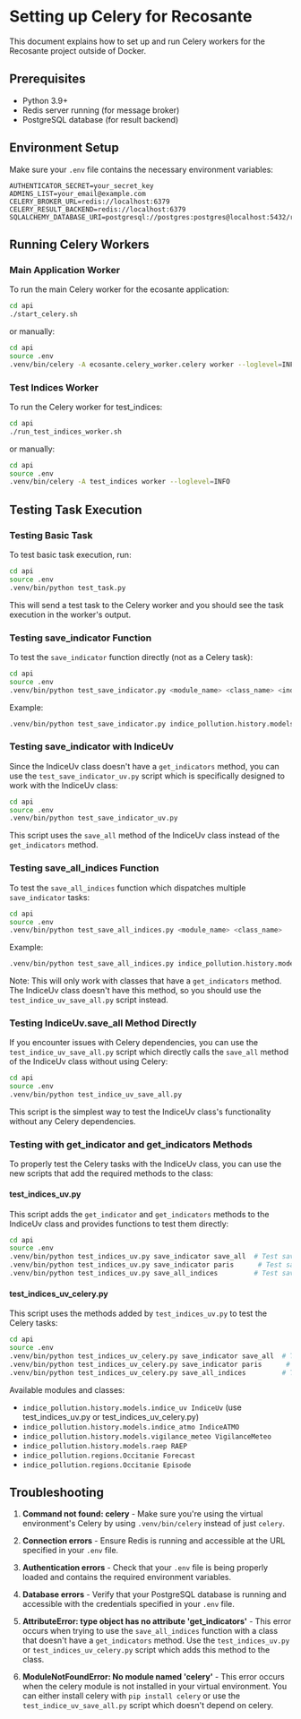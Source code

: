 # Setting up Celery for Recosante

This document explains how to set up and run Celery workers for the Recosante project outside of Docker.

## Prerequisites

- Python 3.9+
- Redis server running (for message broker)
- PostgreSQL database (for result backend)

## Environment Setup

Make sure your `.env` file contains the necessary environment variables:

```
AUTHENTICATOR_SECRET=your_secret_key
ADMINS_LIST=your_email@example.com
CELERY_BROKER_URL=redis://localhost:6379
CELERY_RESULT_BACKEND=redis://localhost:6379
SQLALCHEMY_DATABASE_URI=postgresql://postgres:postgres@localhost:5432/recosante
```

## Running Celery Workers

### Main Application Worker

To run the main Celery worker for the ecosante application:

```bash
cd api
./start_celery.sh
```

or manually:

```bash
cd api
source .env
.venv/bin/celery -A ecosante.celery_worker.celery worker --loglevel=INFO
```

### Test Indices Worker

To run the Celery worker for test_indices:

```bash
cd api
./run_test_indices_worker.sh
```

or manually:

```bash
cd api
source .env
.venv/bin/celery -A test_indices worker --loglevel=INFO
```

## Testing Task Execution

### Testing Basic Task

To test basic task execution, run:

```bash
cd api
source .env
.venv/bin/python test_task.py
```

This will send a test task to the Celery worker and you should see the task execution in the worker's output.

### Testing save_indicator Function

To test the `save_indicator` function directly (not as a Celery task):

```bash
cd api
source .env
.venv/bin/python test_save_indicator.py <module_name> <class_name> <indicator_name>
```

Example:
```bash
.venv/bin/python test_save_indicator.py indice_pollution.history.models.indice_uv IndiceUv paris
```

### Testing save_indicator with IndiceUv

Since the IndiceUv class doesn't have a `get_indicators` method, you can use the `test_save_indicator_uv.py` script which is specifically designed to work with the IndiceUv class:

```bash
cd api
source .env
.venv/bin/python test_save_indicator_uv.py
```

This script uses the `save_all` method of the IndiceUv class instead of the `get_indicators` method.

### Testing save_all_indices Function

To test the `save_all_indices` function which dispatches multiple `save_indicator` tasks:

```bash
cd api
source .env
.venv/bin/python test_save_all_indices.py <module_name> <class_name>
```

Example:
```bash
.venv/bin/python test_save_all_indices.py indice_pollution.history.models.indice_uv IndiceUv
```

Note: This will only work with classes that have a `get_indicators` method. The IndiceUv class doesn't have this method, so you should use the `test_indice_uv_save_all.py` script instead.

### Testing IndiceUv.save_all Method Directly

If you encounter issues with Celery dependencies, you can use the `test_indice_uv_save_all.py` script which directly calls the `save_all` method of the IndiceUv class without using Celery:

```bash
cd api
source .env
.venv/bin/python test_indice_uv_save_all.py
```

This script is the simplest way to test the IndiceUv class's functionality without any Celery dependencies.

### Testing with get_indicator and get_indicators Methods

To properly test the Celery tasks with the IndiceUv class, you can use the new scripts that add the required methods to the class:

#### test_indices_uv.py

This script adds the `get_indicator` and `get_indicators` methods to the IndiceUv class and provides functions to test them directly:

```bash
cd api
source .env
.venv/bin/python test_indices_uv.py save_indicator save_all  # Test save_indicator with save_all method
.venv/bin/python test_indices_uv.py save_indicator paris      # Test save_indicator with a specific city
.venv/bin/python test_indices_uv.py save_all_indices         # Test save_all_indices
```

#### test_indices_uv_celery.py

This script uses the methods added by `test_indices_uv.py` to test the Celery tasks:

```bash
cd api
source .env
.venv/bin/python test_indices_uv_celery.py save_indicator save_all  # Test save_indicator Celery task with save_all method
.venv/bin/python test_indices_uv_celery.py save_indicator paris      # Test save_indicator Celery task with a specific city
.venv/bin/python test_indices_uv_celery.py save_all_indices         # Test save_all_indices Celery task
```

Available modules and classes:
- `indice_pollution.history.models.indice_uv IndiceUv` (use test_indices_uv.py or test_indices_uv_celery.py)
- `indice_pollution.history.models.indice_atmo IndiceATMO`
- `indice_pollution.history.models.vigilance_meteo VigilanceMeteo`
- `indice_pollution.history.models.raep RAEP`
- `indice_pollution.regions.Occitanie Forecast`
- `indice_pollution.regions.Occitanie Episode`

## Troubleshooting

1. **Command not found: celery** - Make sure you're using the virtual environment's Celery by using `.venv/bin/celery` instead of just `celery`.

2. **Connection errors** - Ensure Redis is running and accessible at the URL specified in your `.env` file.

3. **Authentication errors** - Check that your `.env` file is being properly loaded and contains the required environment variables.

4. **Database errors** - Verify that your PostgreSQL database is running and accessible with the credentials specified in your `.env` file.

5. **AttributeError: type object has no attribute 'get_indicators'** - This error occurs when trying to use the `save_all_indices` function with a class that doesn't have a `get_indicators` method. Use the `test_indices_uv.py` or `test_indices_uv_celery.py` script which adds this method to the class.

6. **ModuleNotFoundError: No module named 'celery'** - This error occurs when the celery module is not installed in your virtual environment. You can either install celery with `pip install celery` or use the `test_indice_uv_save_all.py` script which doesn't depend on celery.
